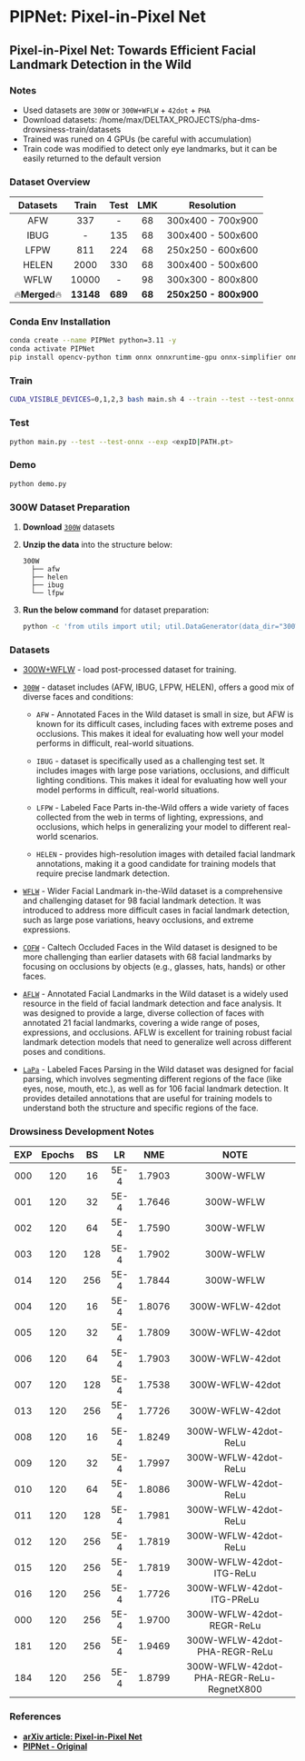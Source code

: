 # PIPNet: Pixel-in-Pixel Net

## Pixel-in-Pixel Net: Towards Efficient Facial Landmark Detection in the Wild

### Notes
* Used datasets are `300W` or `300W+WFLW` + `42dot` + `PHA`
* Download datasets: /home/max/DELTAX_PROJECTS/pha-dms-drowsiness-train/datasets
* Trained was runed on 4 GPUs (be careful with accumulation)
* Train code was modified to detect only eye landmarks, but it can be easily returned to the default version

### Dataset Overview

|   Datasets   |   Train   |  Test   |  LMK   |      Resolution       |
| :----------: | :-------: | :-----: | :----: | :-------------------: |
|     AFW      |    337    |    -    |   68   |   300x400 - 700x900   |
|     IBUG     |     -     |   135   |   68   |   300x400 - 500x600   |
|     LFPW     |    811    |   224   |   68   |   250x250 - 600x600   |
|    HELEN     |   2000    |   330   |   68   |   300x400 - 500x600   |
|     WFLW     |   10000   |    -    |   98   |   300x300 - 800x800   |
| 🔥**Merged**🔥 | **13148** | **689** | **68** | **250x250 - 800x900** |

### Conda Env Installation

```bash
conda create --name PIPNet python=3.11 -y
conda activate PIPNet
pip install opencv-python timm onnx onnxruntime-gpu onnx-simplifier onnxoptimizer scipy matplotlib PyYAML tqdm loguru icecream
```

### Train

```bash
CUDA_VISIBLE_DEVICES=0,1,2,3 bash main.sh 4 --train --test --test-onnx --epochs 120 --batch-size 32 --input-size 256
```

### Test

```bash
python main.py --test --test-onnx --exp <expID|PATH.pt>
```

### Demo

```bash
python demo.py
```

### 300W Dataset Preparation

1. **Download** [`300W`](https://ibug.doc.ic.ac.uk/resources/facial-point-annotations/) datasets

2. **Unzip the data** into the structure below:

   ```text
   300W
     ├── afw
     ├── helen
     ├── ibug
     └── lfpw
   ```

3. **Run the below command** for dataset preparation:

   ```bash
   python -c 'from utils import util; util.DataGenerator(data_dir="300W", target_size=256).run()'
   ```

### Datasets

* [300W+WFLW](https://github.com/jahongir7174/PIPNet/releases/download/v0.0.1/LMK.zip) - load post-processed dataset for training.

* [`300W`](https://ibug.doc.ic.ac.uk/resources/facial-point-annotations/) - dataset includes (AFW, IBUG, LFPW, HELEN), offers a good mix of diverse faces and conditions:
  
  * `AFW` - Annotated Faces in the Wild dataset is small in size, but AFW is known for its difficult cases, including faces with extreme poses and occlusions. This makes it ideal for evaluating how well your model performs in difficult, real-world situations.

  * `IBUG` - dataset is specifically used as a challenging test set. It includes images with large pose variations, occlusions, and difficult lighting conditions. This makes it ideal for evaluating how well your model performs in difficult, real-world situations.

  * `LFPW` - Labeled Face Parts in-the-Wild offers a wide variety of faces collected from the web in terms of lighting, expressions, and occlusions, which helps in generalizing your model to different real-world scenarios.

  * `HELEN` - provides high-resolution images with detailed facial landmark annotations, making it a good candidate for training models that require precise landmark detection.

* [`WFLW`](https://wywu.github.io/projects/LAB/WFLW.html) - Wider Facial Landmark in-the-Wild dataset is a comprehensive and challenging dataset for 98 facial landmark detection. It was introduced to address more difficult cases in facial landmark detection, such as large pose variations, heavy occlusions, and extreme expressions.

* [`COFW`](https://data.caltech.edu/records/bc0bf-nc666) - Caltech Occluded Faces in the Wild dataset is designed to be more challenging than earlier datasets with 68 facial landmarks by focusing on occlusions by objects (e.g., glasses, hats, hands) or other faces.

* [`AFLW`](https://www.tugraz.at/institute/icg/research/team-bischof/learning-recognition-surveillance/downloads/aflw) - Annotated Facial Landmarks in the Wild dataset is a widely used resource in the field of facial landmark detection and face analysis. It was designed to provide a large, diverse collection of faces with annotated 21 facial landmarks, covering a wide range of poses, expressions, and occlusions. AFLW is excellent for training robust facial landmark detection models that need to generalize well across different poses and conditions.

* [`LaPa`](https://github.com/jd-opensource/lapa-dataset) - Labeled Faces Parsing in the Wild dataset was designed for facial parsing, which involves segmenting different regions of the face (like eyes, nose, mouth, etc.), as well as for 106 facial landmark detection. It provides detailed annotations that are useful for training models to understand both the structure and specific regions of the face.

### Drowsiness Development Notes

|  EXP  | Epochs |  BS   |  LR   |  NME   |           NOTE            |
| :---: | :----: | :---: | :---: | :----: | :-----------------------: |
|  000  |  120   |  16   | 5E-4  | 1.7903 |         300W-WFLW         |
|  001  |  120   |  32   | 5E-4  | 1.7646 |         300W-WFLW         |
|  002  |  120   |  64   | 5E-4  | 1.7590 |         300W-WFLW         |
|  003  |  120   |  128  | 5E-4  | 1.7902 |         300W-WFLW         |
|  014  |  120   |  256  | 5E-4  | 1.7844 |         300W-WFLW         |
|  004  |  120   |  16   | 5E-4  | 1.8076 |      300W-WFLW-42dot      |
|  005  |  120   |  32   | 5E-4  | 1.7809 |      300W-WFLW-42dot      |
|  006  |  120   |  64   | 5E-4  | 1.7903 |      300W-WFLW-42dot      |
|  007  |  120   |  128  | 5E-4  | 1.7538 |      300W-WFLW-42dot      |
|  013  |  120   |  256  | 5E-4  | 1.7726 |      300W-WFLW-42dot      |
|  008  |  120   |  16   | 5E-4  | 1.8249 |   300W-WFLW-42dot-ReLu    |
|  009  |  120   |  32   | 5E-4  | 1.7997 |   300W-WFLW-42dot-ReLu    |
|  010  |  120   |  64   | 5E-4  | 1.8086 |   300W-WFLW-42dot-ReLu    |
|  011  |  120   |  128  | 5E-4  | 1.7981 |   300W-WFLW-42dot-ReLu    |
|  012  |  120   |  256  | 5E-4  | 1.7819 |   300W-WFLW-42dot-ReLu    |
|  015  |  120   |  256  | 5E-4  | 1.7819 | 300W-WFLW-42dot-ITG-ReLu  |
|  016  |  120   |  256  | 5E-4  | 1.7726 | 300W-WFLW-42dot-ITG-PReLu |
|  000  |  120   |  256  | 5E-4  | 1.9700 | 300W-WFLW-42dot-REGR-ReLu |
|  181  |  120   |  256  | 5E-4  | 1.9469 | 300W-WFLW-42dot-PHA-REGR-ReLu |
|  184  |  120   |  256  | 5E-4  | 1.8799 | 300W-WFLW-42dot-PHA-REGR-ReLu-RegnetX800 |


### References

* [**arXiv article: Pixel-in-Pixel Net**](https://arxiv.org/abs/2003.03771)
* [**PIPNet - Original**](https://github.com/jhb86253817/PIPNet)
